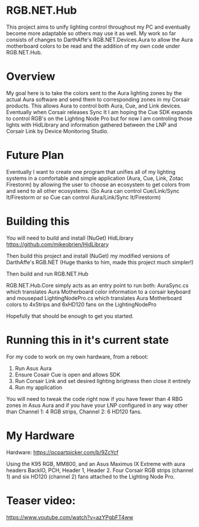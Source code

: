 # RGB.NET.Hub

This project aims to unify lighting control throughout my PC and eventually become more adaptable so others may use it as well. My work so far consists of changes to DarthAffe's RGB.NET.Devices.Aura to allow the Aura motherboard colors to be read and the addition of my own code under RGB.NET.Hub.

# Overview

My goal here is to take the colors sent to the Aura lighting zones by the actual Aura software and send them to corresponding zones in my Corsair products. This allows Aura to control both Aura, Cue, and Link devices. Eventually when Corsair releases Sync It I am hoping the Cue SDK expands to control RGB's on the Lighting Node Pro but for now I am controling those lights with HidLibrary and information gathered between the LNP and Corsair Link by Device Monitoring Studio.

# Future Plan

Eventually I want to create one program that unifies all of my lighting systems in a comfortable and simple application (Aura, Cue, Link, Zotac Firestorm) by allowing the user to choose an ecosystem to get colors from and send to all other ecosystems. (So Aura can control Cue/Link/Sync It/Firestorm or so Cue can control Aura/Link/Sync It/Firestorm)

# Building this

You will need to build and install (NuGet) HidLibrary https://github.com/mikeobrien/HidLibrary

Then build this project and install (NuGet) my modified versions of DarthAffe's RGB.NET (Huge thanks to him, made this project much simpler!)

Then build and run RGB.NET.Hub

RGB.NET.Hub.Core simply acts as an entry point to run both:
  AuraSync.cs which translates Aura Motherboard color information to a corsair keyboard and mousepad
  LightingNodePro.cs which translates Aura Motherboard colors to 4xStrips and 6xHD120 fans on the LightingNodePro

Hopefully that should be enough to get you started.

# Running this in it's current state

For my code to work on my own hardware, from a reboot:
1. Run Asus Aura
2. Ensure Cosair Cue is open and allows SDK
3. Run Corsair Link and set desired lighting brigtness then close it entirely
4. Run my application

You will need to tweak the code right now if you have fewer than 4 RBG zones in Asus Aura and if you have your LNP configured in any way other than Channel 1: 4 RGB strips, Channel 2: 6 HD120 fans.

# My Hardware

Hardware: https://pcpartpicker.com/b/9ZcYcf

Using the K95 RGB, MM800, and an Asus Maximus IX Extreme with aura headers BackIO, PCH, Header 1, Header 2.
Four Corsair RGB strips (channel 1) and six HD120 (channel 2) fans attached to the Lighting Node Pro.

# Teaser video: 
https://www.youtube.com/watch?v=azYPgbFT4ww